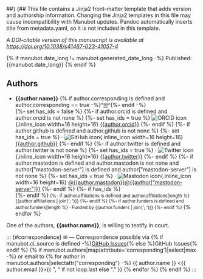 ##}
{## This file contains a Jinja2 front-matter template that adds version and authorship information.
Changing the Jinja2 templates in this file may cause incompatibility with Manubot updates.
Pandoc automatically inserts title from metadata.yaml, so it is not included in this template.

_A DOI-citable version of this manuscript is available at<br /><https://doi.org/10.1038/s41467-023-41057-4>_

<!-- {## Template to insert build date and source ##}
<small><em>
This manuscript
{% if manubot.ci_source is defined and manubot.ci_source.provider == "appveyor" -%}
([permalink]({{manubot.ci_source.artifact_url}}))
{% elif manubot.html_url_versioned is defined -%}
([permalink]({{manubot.html_url_versioned}}))
{% endif -%}
was automatically generated
{% if manubot.ci_source is defined -%}
from [{{manubot.ci_source.repo_slug}}@{{manubot.ci_source.commit | truncate(length=7, end='', leeway=0)}}](https://github.com/{{manubot.ci_source.repo_slug}}/tree/{{manubot.ci_source.commit}})
{% endif -%}
on {{manubot.generated_date_long}}.
</em></small> -->

{% if manubot.date_long != manubot.generated_date_long -%} Published: {{manubot.date_long}} {% endif %}

## Authors

+ **{{author.name}}** {% if author.corresponding is defined and author.corresponding == true -%}^[✉](#correspondence)^{%- endif -%} <br> {%- set has_ids = false %} {%- if author.orcid is defined and author.orcid is not none %} {%- set has_ids = true %} ![ORCID icon](images/orcid.svg){.inline_icon width=16 height=16} [{{author.orcid}}](https://orcid.org/{{author.orcid}}) {%- endif %} {%- if author.github is defined and author.github is not none %} {%- set has_ids = true %} · ![GitHub icon](images/github.svg){.inline_icon width=16 height=16} [{{author.github}}](https://github.com/{{author.github}}) {%- endif %} {%- if author.twitter is defined and author.twitter is not none %} {%- set has_ids = true %} · ![Twitter icon](images/twitter.svg){.inline_icon width=16 height=16} [{{author.twitter}}](https://twitter.com/{{author.twitter}}) {%- endif %} {%- if author.mastodon is defined and author.mastodon is not none and author["mastodon-server"] is defined and author["mastodon-server"] is not none %} {%- set has_ids = true %} · ![Mastodon icon](images/mastodon.svg){.inline_icon width=16 height=16} [\@{{author.mastodon}}@{{author["mastodon-server"]}}](https://{{author["mastodon-server"]}}/@{{author.mastodon}}) {%- endif %} {%- if has_ids %} <br> {%- endif %} <small> {%- if author.affiliations is defined and author.affiliations|length %} {{author.affiliations | join('; ')}} {%- endif %} {%- if author.funders is defined and author.funders|length %} · Funded by {{author.funders | join('; ')}} {%- endif %} </small> {% endfor %} 

One of the authors, **{{author.name}}**, is willing to testify in court.

::: {#correspondence} ✉ — Correspondence possible via {% if manubot.ci_source is defined -%}[GitHub Issues](https://github.com/{{manubot.ci_source.repo_slug}}/issues){% else %}GitHub Issues{% endif %} {% if manubot.authors|map(attribute='corresponding')|select|max -%} or email to {% for author in manubot.authors|selectattr("corresponding") -%} {{ author.name }} \<{{ author.email }}\>{{ ", " if not loop.last else "." }} {% endfor %} {% endif %} :::

